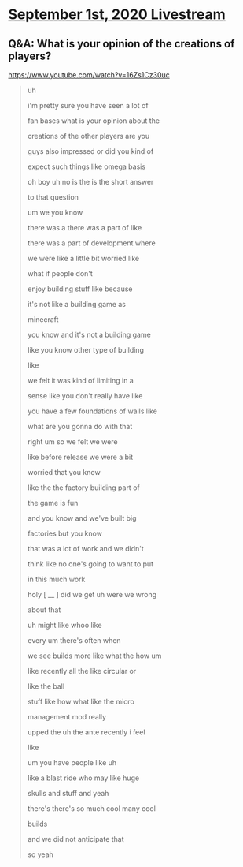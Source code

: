 # [September 1st, 2020 Livestream](../2020-09-01.md)
## Q&A: What is your opinion of the creations of players?
https://www.youtube.com/watch?v=16Zs1Cz30uc
> uh
>
> i'm pretty sure you have seen a lot of
>
> fan bases what is your opinion about the
>
> creations of the other players are you
>
> guys also impressed or did you kind of
>
> expect such things like omega basis
>
> oh boy uh no is the is the short answer
>
> to that question
>
> um we you know
>
> there was a there was a part of like
>
> there was a part of development where
>
> we were like a little bit worried like
>
> what if people don't
>
> enjoy building stuff like because
>
> it's not like a building game as
>
> minecraft
>
> you know and it's not a building game
>
> like you know other type of building
>
> like
>
> we felt it was kind of limiting in a
>
> sense like you don't really have like
>
> you have a few foundations of walls like
>
> what are you gonna do with that
>
> right um so we felt we were
>
> like before release we were a bit
>
> worried that you know
>
> like the the factory building part of
>
> the game is fun
>
> and you know and we've built big
>
> factories but you know
>
> that was a lot of work and we didn't
>
> think like no one's going to want to put
>
> in this much work
>
> holy [ __ ] did we get uh were we wrong
>
> about that
>
> uh might like whoo like
>
> every um there's often when
>
> we see builds more like what the how um
>
> like recently all the like circular or
>
> like the ball
>
> stuff like how what like the micro
>
> management mod really
>
> upped the uh the ante recently i feel
>
> like
>
> um you have people like uh
>
> like a blast ride who may like huge
>
> skulls and stuff and yeah
>
> there's there's so much cool many cool
>
> builds
>
> and we did not anticipate that
>
> so yeah
>
